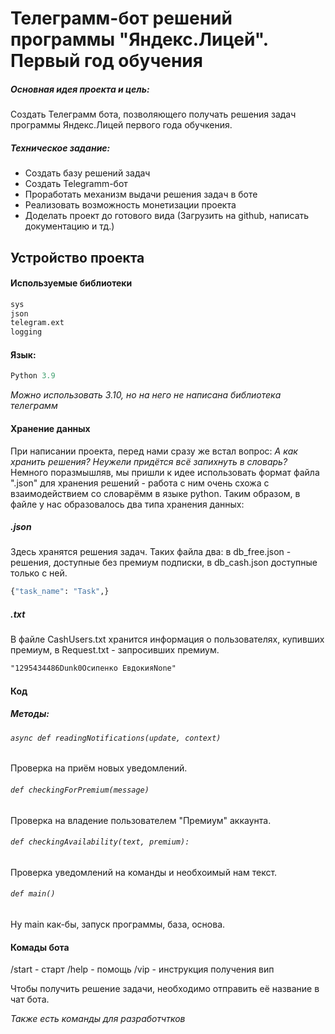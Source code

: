# Телеграмм-бот решений программы "Яндекс.Лицей". Первый год обучения


##### Основная идея проекта и цель:
Создать Телеграмм бота, позволяющего получать решения задач программы Яндекс.Лицей первого года обучкения.

##### Техническое задание:
- Создать базу решений задач
- Создать Telegramm-бот
- Проработать механизм выдачи решения задач в боте
- Реализовать возможность монетизации проекта
- Доделать проект до готового вида (Загрузить на github, написать документацию и тд.)

## Устройство проекта

#### Используемые библиотеки
```py
sys
json
telegram.ext
logging
```
#### Язык:
```py
Python 3.9
```
*Можно использовать 3.10, но на него не написана библиотека телеграмм*



#### Хранение данных
При написании проекта, перед нами сразу же встал вопрос: *А как хранить решения? Неужели придётся всё запихнуть в словарь?*
Немного поразмышляв, мы пришли к идее использовать формат файла ".json" для хранения решений - работа с ним очень схожа с взаимодействием со словарёмм в языке python.
Таким образом, в файле у нас образовалось два типа хранения данных:
##### .json
Здесь хранятся решения задач. Таких файла два: в db_free.json - решения, доступные без премиум подписки, в db_cash.json доступные только с ней.
```py
{"task_name": "Task",}
```
##### .txt
В файле CashUsers.txt хранится информация о пользователях, купивших премиум, в Request.txt - запросивших премиум.
```txt
"1295434486Dunk0Осипенко ЕвдокияNone"
```
#### Код
##### Методы:
###### ```async def readingNotifications(update, context)```
Проверка на приём новых уведомлений.
###### ```def checkingForPremium(message)```
Проверка на владение пользователем "Премиум" аккаунта.
###### ```def checkingAvailability(text, premium):```
Проверка уведомлений на команды и необхоимый нам текст.
###### ```def main()```
Ну main как-бы, запуск программы, база, основа.

#### Комады бота
/start - старт
/help - помощь
/vip - инструкция получения вип

Чтобы получить решение задачи, необходимо отправить её название в чат бота.

*Также есть команды для разработчтков*


